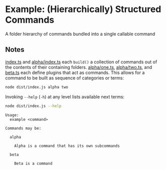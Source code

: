 # Example: (Hierarchically) Structured Commands

A folder hierarchy of commands bundled into a single callable command

## Notes

[index.ts](./src/index.ts) and [alpha/index.ts](./src/alpha/index.ts) each `build()` a collection of commands out of the contents of their containing folders. [alpha/one.ts](./src/alpha/one.ts), [alpha/two.ts](./src/alpha/two.ts), and [beta.ts](./src/beta.ts) each define plugins that act as commands. This allows for a command to be built as sequence of categories or terms:

```sh
node dist/index.js alpha two
```

Invoking `--help` (`-h`) at any level lists available next terms:

```sh
node dist/index.js --help
```

```
Usage:
  example <command>

Commands may be:

  alpha

    Alpha is a command that has its own subcommands

  beta

    Beta is a command
```

